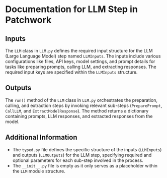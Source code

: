 # Documentation for LLM Step in Patchwork

## Inputs
The `LLM` class in `LLM.py` defines the required input structure for the LLM (Large Language Model) step named `LLMInputs`. The inputs include various configurations like files, API keys, model settings, and prompt details for tasks like preparing prompts, calling LLM, and extracting responses. The required input keys are specified within the `LLMInputs` structure.

## Outputs
The `run()` method of the `LLM` class in `LLM.py` orchestrates the preparation, calling, and extraction steps by invoking relevant sub-steps (`PreparePrompt`, `CallLLM`, and `ExtractModelResponse`). The method returns a dictionary containing prompts, LLM responses, and extracted responses from the model.

## Additional Information
- The `typed.py` file defines the specific structure of the inputs (`LLMInputs`) and outputs (`LLMOutputs`) for the LLM step, specifying required and optional parameters for each sub-step involved in the process.
- The `__init__.py` file is empty as it only serves as a placeholder within the `LLM` module structure.